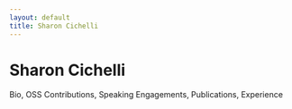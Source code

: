 ```yaml
---
layout: default
title: Sharon Cichelli
---
```


# Sharon Cichelli
Bio, OSS Contributions, Speaking Engagements, Publications, Experience